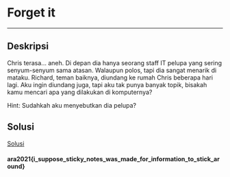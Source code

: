 # Forget it
---
## Deskripsi
Chris terasa... aneh. Di depan dia hanya seorang staff IT pelupa yang sering senyum-senyum sama atasan. Walaupun polos, tapi dia sangat menarik di mataku. Richard, teman baiknya, diundang ke rumah Chris beberapa hari lagi. Aku ingin diundang juga, tapi aku tak punya banyak topik, bisakah kamu mencari apa yang dilakukan di komputernya?

Hint:
Sudahkah aku menyebutkan dia pelupa?

## Solusi
[Solusi](Forget_it_Solution.pdf)
#### ara2021{i_suppose_sticky_notes_was_made_for_information_to_stick_around}